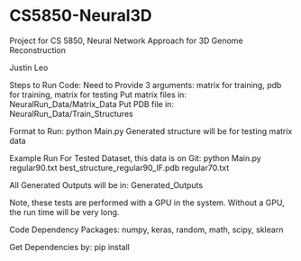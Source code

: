 # CS5850-Neural3D
Project for CS 5850, Neural Network Approach for 3D Genome Reconstruction

Justin Leo

Steps to Run Code:
Need to Provide 3 arguments: matrix for training, pdb for training, matrix for testing
Put matrix files in: NeuralRun_Data/Matrix_Data
Put PDB file in: NeuralRun_Data/Train_Structures

Format to Run:
	python Main.py <training matrix> <training pdb> <testing matrix>
Generated structure will be for testing matrix data

Example Run For Tested Dataset, this data is on Git:
python Main.py regular90.txt best_structure_regular90_IF.pdb regular70.txt

All Generated Outputs will be in:
	Generated_Outputs

Note, these tests are performed with a GPU in the system. Without a GPU, the run time will be very long.

Code Dependency Packages:
	numpy, keras, random, math, scipy, sklearn

Get Dependencies by:
	pip install <package>

